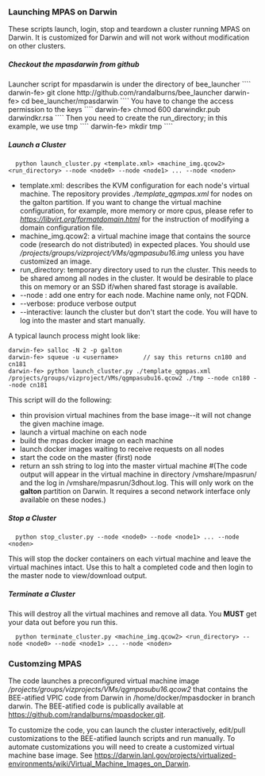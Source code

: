 
<h3> Launching MPAS on Darwin </h3>

These scripts launch, login, stop and teardown a cluster running MPAS on Darwin.
It is customized for Darwin and will not work without modification on other clusters.

<h5> Checkout the mpasdarwin from github </h5>
Launcher script for mpasdarwin is under the directory of bee_launcher 
````
  darwin-fe> git clone http://github.com/randalburns/bee_launcher
  darwin-fe> cd bee_launcher/mpasdarwin
````
You have to change the access permission to the keys
````
  darwin-fe> chmod 600 darwindkr.pub darwindkr.rsa
````
Then you need to create the run_directory; in this example, we use tmp 
````
  darwin-fe> mkdir tmp
````

<h5> Launch a Cluster </h5>

````
  python launch_cluster.py <template.xml> <machine_img.qcow2> <run_directory> --node <node0> --node <node1> ... --node <noden>
````
  * template.xml: describes the KVM configuration for each node's virtual machine.  The repository provides _./template\_qgmpas.xml_ for nodes on the galton partition. If you want to change the virtual machine configuration, for example, more memory or more cpus, please refer to _https://libvirt.org/formatdomain.html_ for the instruction of modifying a domain configuration file.
  * machine\_img.qcow2: a virtual machine image that contains the source code (research do not distributed) in expected places.  You should use _/projects/groups/vizproject/VMs/qgmpasubu16.img_ unless you have customized an image.
  * run_directory: temporary directory used to run the cluster.  This needs to be shared among all nodes in the cluster.  It would be desirable to place this on memory or an SSD if/when shared fast storage is available.
  * --node <node1>: add one entry for each node.  Machine name only, not FQDN.
  * --verbose: produce verbose output
  * --interactive: launch the cluster but don't start the code.  You will have to log into the master and start manually.

A typical launch process might look like:
````
darwin-fe> salloc -N 2 -p galton
darwin-fe> squeue -u <username>       // say this returns cn180 and cn181
darwin-fe> python launch_cluster.py ./template_qgmpas.xml /projects/groups/vizproject/VMs/qgmpasubu16.qcow2 ./tmp --node cn180 --node cn181
````

This script will do the following:
 * thin provision virtual machines from the base image--it will not change the given machine image.
 * launch a virtual machine on each node
 * build the mpas docker image on each machine
 * launch docker images waiting to receive requests on all nodes
 * start the code on the master (first) node
 * return an ssh string to log into the master virtual machine
#(The code output will appear in the virtual machine in directory /vmshare/mpasrun/ and the log in /vmshare/mpasrun/3dhout.log.  This will only work on the __galton__ partition on Darwin.  It requires a second network interface only available on these nodes.)

<h5> Stop a Cluster </h5>

````
  python stop_cluster.py --node <node0> --node <node1> ... --node <noden>
````

This will stop the docker containers on each virtual machine and leave the virtual machines intact.  Use this to halt a completed code and then login to the master node to view/download output.

<h5> Terminate a Cluster</h5>

This will destroy all the virtual machines and remove all data.  You __MUST__ get your data out before you run this.

````
  python terminate_cluster.py <machine_img.qcow2> <run_directory> --node <node0> --node <node1> ... --node <noden>
````

<h3> Customzing MPAS </h3>

The code launches a preconfigured virtual machine image _/projects/groups/vizprojects/VMs/qgmpasubu16.qcow2_ 
that contains the BEE-atified VPIC code from Darwin in /home/docker/mpasdocker in branch darwin.  The BEE-atified code
is publically available at https://github.com/randalburns/mpasdocker.git.

To customize the code, you can launch the cluster interactively, edit/pull customizations to the 
BEE-atified launch scripts and run manually.  To automate customizations you will need to 
create a customized virtual machine base image.  See https://darwin.lanl.gov/projects/virtualized-environments/wiki/Virtual_Machine_Images_on_Darwin. 

